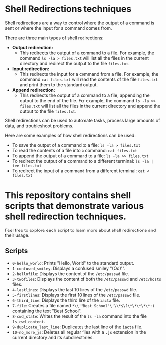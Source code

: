 # Shell Redirections techniques

Shell redirections are a way to control where the output of a command is sent or where the input for a command comes from.

There are three main types of shell redirections:

* **Output redirection:**
    * This redirects the output of a command to a file. For example, the command `ls -la > files.txt` will list all the files in the current directory and redirect the output to the file `files.txt`.
* **Input redirection:**
    * This redirects the input for a command from a file. For example, the command `cat files.txt` will read the contents of the file `files.txt` and print them to the standard output.
* **Append redirection:**
    * This redirects the output of a command to a file, appending the output to the end of the file. For example, the command `ls -la >> files.txt` will list all the files in the current directory and append the output to the file `files.txt`.

Shell redirections can be used to automate tasks, process large amounts of data, and troubleshoot problems.

Here are some examples of how shell redirections can be used:

* To save the output of a command to a file: `ls -la > files.txt`
* To read the contents of a file into a command: `cat files.txt`
* To append the output of a command to a file: `ls -la >> files.txt`
* To redirect the output of a command to a different terminal: `ls -la | tee files.txt`
* To redirect the input of a command from a different terminal: `cat < files.txt`

# This repository contains shell scripts that demonstrate various shell redirection techniques.
Feel free to explore each script to learn more about shell redirections and their usage.

## Scripts

- `0-hello_world`: Prints "Hello, World" to the standard output.
- `1-confused_smiley`: Displays a confused smiley "(Ôo)'".
- `2-hellofile`: Displays the content of the `/etc/passwd` file.
- `3-twofiles`: Displays the content of both the `/etc/passwd` and `/etc/hosts` files.
- `4-lastlines`: Displays the last 10 lines of the `/etc/passwd` file.
- `5-firstlines`: Displays the first 10 lines of the `/etc/passwd` file.
- `6-third_line`: Displays the third line of the `iacta` file.
- `7-file`: Creates a file named `*\\'"Best School"\'\\*$\?\*\*\*\*\*:)` containing the text "Best School".
- `8-cwd_state`: Writes the result of the `ls -la` command into the file `ls_cwd_content`.
- `9-duplicate_last_line`: Duplicates the last line of the `iacta` file.
- `10-no_more_js`: Deletes all regular files with a `.js` extension in the current directory and its subdirectories.
